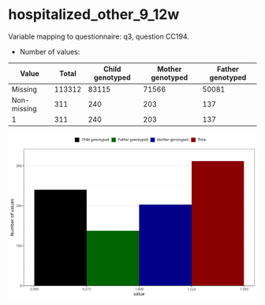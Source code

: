 # hospitalized_other_9_12w
Variable mapping to questionnaire: q3, question CC194.
- Number of values:

| Value | Total | Child genotyped | Mother genotyped | Father genotyped |
| ----- | ----- | --------------- | ---------------- | ---------------- |
| Missing | 113312 | 83115 | 71566 | 50081 |
| Non-missing | 311 | 240 | 203 | 137 |
| 1 | 311 | 240 | 203 | 137 |



![](hospitalized_other_9_12w_n.png)



